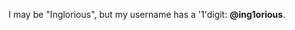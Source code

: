 I may be "Inglorious", but my username has a '1'digit: **@ing1orious**.
<!---
ing1orious/ing1orious is a ✨ special ✨ repository because its `README.md` (this file) appears on your GitHub profile.
You can click the Preview link to take a look at your changes.
--->
